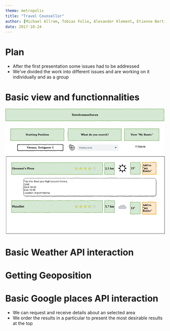 ```yaml
---
theme: metropolis
title: "Travel Counsellor"
author: [Michael Allram, Tobias Folie, Alexander Klement, Etienne Bertin]
date: 2017-10-24
---
```


# Plan

- After the first presentation some issues had to be addressed
- We've divided the work into different issues and are working on it individually and as a group


# Basic view and functionnalities

![draft](../draft.png "draft")

[comment]: <> (include progress description of HTML + CSS frontend Design)


# Basic Weather API interaction

[comment]: <> (Alex TODO: describe progress in a few bullet points)


# Getting Geoposition

[comment]: <> (Michael/Tobias TODO: describe progress in a few bullet points)

[comment]: <> (include progress description of MyPosition)

# Basic Google places API interaction

- We can request and receive details about an selected area
- We order the results in a particular to present the most desirable results at the top
